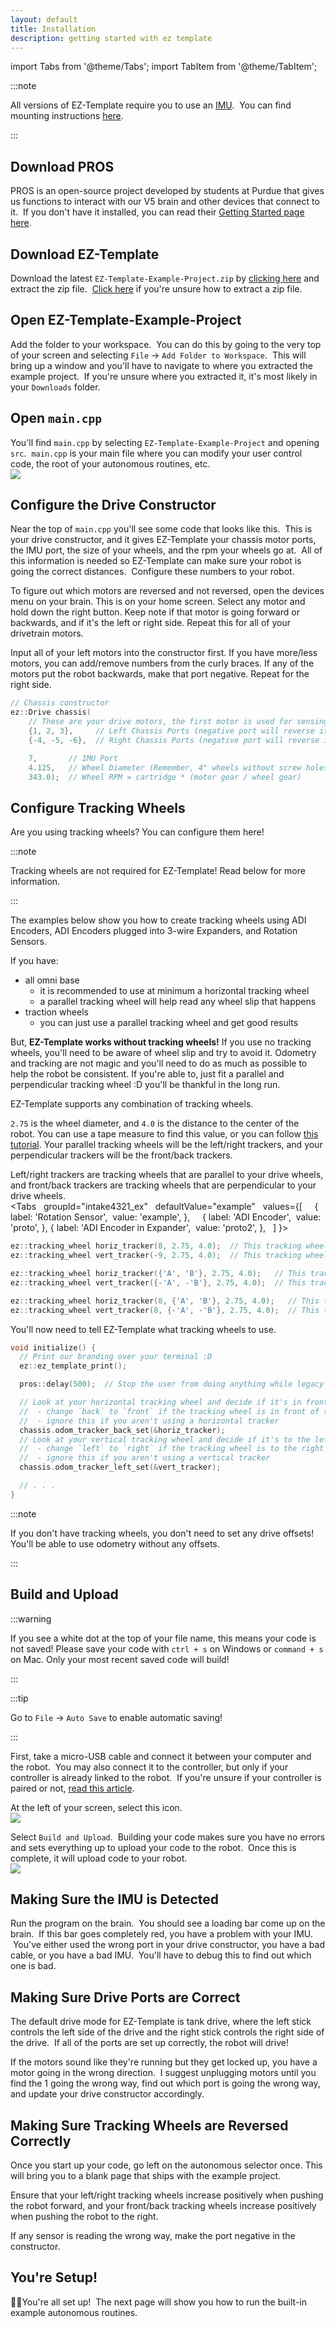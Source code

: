 ```yaml
---
layout: default
title: Installation
description: getting started with ez template
---
```

import Tabs from '@theme/Tabs';
import TabItem from '@theme/TabItem';

:::note

All versions of EZ-Template require you to use an [IMU](https://www.vexrobotics.com/276-4855.html).  You can find mounting instructions [here](https://kb.vex.com/hc/en-us/articles/360037382272-Using-the-V5-Inertial-Sensor).  

:::

## Download PROS
PROS is an open-source project developed by students at Purdue that gives us functions to interact with our V5 brain and other devices that connect to it.  If you don't have it installed, you can read their [Getting Started page here](https://pros.cs.purdue.edu/v5/getting-started/index.html).

## Download EZ-Template
Download the latest `EZ-Template-Example-Project.zip` by [clicking here](https://github.com/EZ-Robotics/EZ-Template/releases/latest/download/EZ-Template-Example-Project.zip) and extract the zip file.  [Click here](https://www.filecenter.com/blog/how-to-unzip-files-mac-iphone-android-windows/) if you're unsure how to extract a zip file.  

## Open EZ-Template-Example-Project
Add the folder to your workspace.  You can do this by going to the very top of your screen and selecting `File` -> `Add Folder to Workspace`.  This will bring up a window and you'll have to navigate to where you extracted the example project.  If you're unsure where you extracted it, it's most likely in your `Downloads` folder.  

## Open `main.cpp`
You'll find `main.cpp` by selecting `EZ-Template-Example-Project` and opening `src`.  `main.cpp` is your main file where you can modify your user control code, the root of your autonomous routines, etc.  
![](images/finding-main-cpp.png)

## Configure the Drive Constructor
Near the top of `main.cpp` you'll see some code that looks like this.  This is your drive constructor, and it gives EZ-Template your chassis motor ports, the IMU port, the size of your wheels, and the rpm your wheels go at.  All of this information is needed so EZ-Template can make sure your robot is going the correct distances.  Configure these numbers to your robot.  

To figure out which motors are reversed and not reversed, open the devices menu on your brain.  This is on your home screen.  Select any motor and hold down the right button.  Keep note if that motor is going forward or backwards, and if it's the left or right side.  Repeat this for all of your drivetrain motors.  

Input all of your left motors into the constructor first.  If you have more/less motors, you can add/remove numbers from the curly braces.  If any of the motors put the robot backwards, make that port negative.  Repeat for the right side.  
```cpp
// Chassis constructor
ez::Drive chassis(
    // These are your drive motors, the first motor is used for sensing!
    {1, 2, 3},     // Left Chassis Ports (negative port will reverse it!)
    {-4, -5, -6},  // Right Chassis Ports (negative port will reverse it!)

    7,       // IMU Port
    4.125,   // Wheel Diameter (Remember, 4" wheels without screw holes are actually 4.125!)
    343.0);  // Wheel RPM = cartridge * (motor gear / wheel gear)
```

## Configure Tracking Wheels
Are you using tracking wheels?  You can configure them here!

:::note

Tracking wheels are not required for EZ-Template!  Read below for more information.  

:::

The examples below show you how to create tracking wheels using ADI Encoders, ADI Encoders plugged into 3-wire Expanders, and Rotation Sensors.  

If you have:
* all omni base
  * it is recommended to use at minimum a horizontal tracking wheel
  * a parallel tracking wheel will help read any wheel slip that happens
* traction wheels
  * you can just use a parallel tracking wheel and get good results
  
But, **EZ-Template works without tracking wheels!**  If you use no tracking wheels, you'll need to be aware of wheel slip and try to avoid it.  Odometry and tracking are not magic and you'll need to do as much as possible to help the robot be consistent.  If you're able to, just fit a parallel and perpendicular tracking wheel :D you'll be thankful in the long run.  

EZ-Template supports any combination of tracking wheels.  

`2.75`  is the wheel diameter, and `4.0` is the distance to the center of the robot.  You can use a tape measure to find this value, or you can follow [this tutorial](/tutorials/tuning_tracking_wheel_width).  Your parallel tracking wheels will be the left/right trackers, and your perpendicular trackers will be the front/back trackers.  

Left/right trackers are tracking wheels that are parallel to your drive wheels, and front/back trackers are tracking wheels that are perpendicular to your drive wheels.  
<Tabs
  groupId="intake4321_ex"
  defaultValue="example"
  values={[
    { label: 'Rotation Sensor',  value: 'example', },
    { label: 'ADI Encoder',  value: 'proto', },
{ label: 'ADI Encoder in Expander',  value: 'proto2', },
  ]
}>

<TabItem value="example">

```cpp
ez::tracking_wheel horiz_tracker(8, 2.75, 4.0);  // This tracking wheel is perpendicular to the drive wheels
ez::tracking_wheel vert_tracker(-9, 2.75, 4.0);  // This tracking wheel is parallel to the drive wheels
```
</TabItem>


<TabItem value="proto">

```cpp
ez::tracking_wheel horiz_tracker({'A', 'B'}, 2.75, 4.0);   // This tracking wheel is perpendicular to the drive wheels
ez::tracking_wheel vert_tracker({-'A', -'B'}, 2.75, 4.0);  // This tracking wheel is parallel to the drive wheels
```
</TabItem>

<TabItem value="proto2">

```cpp
ez::tracking_wheel horiz_tracker(8, {'A', 'B'}, 2.75, 4.0);   // This tracking wheel is perpendicular to the drive wheels
ez::tracking_wheel vert_tracker(8, {-'A', -'B'}, 2.75, 4.0);  // This tracking wheel is parallel to the drive wheels
```
</TabItem>
</Tabs>


You'll now need to tell EZ-Template what tracking wheels to use.  
```cpp
void initialize() {
  // Print our branding over your terminal :D
  ez::ez_template_print();

  pros::delay(500);  // Stop the user from doing anything while legacy ports configure

  // Look at your horizontal tracking wheel and decide if it's in front of the midline of your robot or behind it
  //  - change `back` to `front` if the tracking wheel is in front of the midline
  //  - ignore this if you aren't using a horizontal tracker
  chassis.odom_tracker_back_set(&horiz_tracker);
  // Look at your vertical tracking wheel and decide if it's to the left or right of the center of the robot
  //  - change `left` to `right` if the tracking wheel is to the right of the centerline
  //  - ignore this if you aren't using a vertical tracker
  chassis.odom_tracker_left_set(&vert_tracker);

  // . . .
}
```

:::note

If you don't have tracking wheels, you don't need to set any drive offsets!  You'll be able to use odometry without any offsets.  

:::

## Build and Upload 
:::warning

If you see a white dot at the top of your file name, this means your code is not saved!  Please save your code with `ctrl + s` on Windows or `command + s` on Mac.  Only your most recent saved code will build!

:::

:::tip

Go to `File` -> `Auto Save` to enable automatic saving!

:::

First, take a micro-USB cable and connect it between your computer and the robot.  You may also connect it to the controller, but only if your controller is already linked to the robot.  If you're unsure if your controller is paired or not, [read this article](https://kb.vex.com/hc/en-us/articles/360035592532-Pairing-the-V5-Controller-with-the-V5-Brain-for-a-Wireless-Connection).  

At the left of your screen, select this icon.   
![](images/pros-icon.png)

Select `Build and Upload`.  Building your code makes sure you have no errors and sets everything up to upload your code to the robot.  Once this is complete, it will upload code to your robot.   
![](images/pros-menu.png)

## Making Sure the IMU is Detected
Run the program on the brain.  You should see a loading bar come up on the brain.  If this bar goes completely red, you have a problem with your IMU.  You've either used the wrong port in your drive constructor, you have a bad cable, or you have a bad IMU.  You'll have to debug this to find out which one is bad.  

## Making Sure Drive Ports are Correct
The default drive mode for EZ-Template is tank drive, where the left stick controls the left side of the drive and the right stick controls the right side of the drive.  If all of the ports are set up correctly, the robot will drive!  

If the motors sound like they're running but they get locked up, you have a motor going in the wrong direction.  I suggest unplugging motors until you find the 1 going the wrong way, find out which port is going the wrong way, and update your drive constructor accordingly.  

## Making Sure Tracking Wheels are Reversed Correctly
Once you start up your code, go left on the autonomous selector once.  This will bring you to a blank page that ships with the example project.  

Ensure that your left/right tracking wheels increase positively when pushing the robot forward, and your front/back tracking wheels increase positively when pushing the robot to the right.  

If any sensor is reading the wrong way, make the port negative in the constructor.  

## You're Setup!
🥳🥳You're all set up!  The next page will show you how to run the built-in example autonomous routines.  

